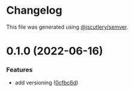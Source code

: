 # Changelog

This file was generated using [@jscutlery/semver](https://github.com/jscutlery/semver).

# 0.1.0 (2022-06-16)


### Features

* add versioning ([0cfbc6d](https://github.com/steven-r/bb-monitor/commit/0cfbc6d6a60a51603954b531d0cbce26a3ff00fb))
